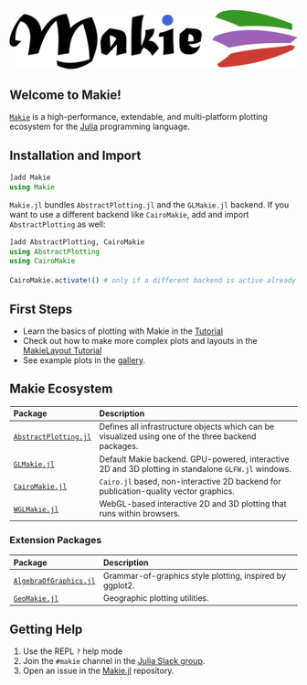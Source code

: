 ![Makie.jl](assets/logo.png)

## Welcome to Makie!

[`Makie`](https://github.com/JuliaPlots/Makie.jl/) is a high-performance, extendable, and multi-platform plotting ecosystem for the [Julia](https://julialang.org/) programming language.

## Installation and Import

```julia
]add Makie
using Makie
```

`Makie.jl` bundles `AbstractPlotting.jl` and the `GLMakie.jl` backend.
If you want to use a different backend like `CairoMakie`, add and import `AbstractPlotting` as well:

```julia
]add AbstractPlotting, CairoMakie
using AbstractPlotting
using CairoMakie

CairoMakie.activate!() # only if a different backend is active already
```

## First Steps

- Learn the basics of plotting with Makie in the [Tutorial](@ref)
- Check out how to make more complex plots and layouts in the [MakieLayout Tutorial](@ref)
- See example plots in the [gallery](http://juliaplots.org/MakieReferenceImages/gallery/index.html).


## Makie Ecosystem

| Package | Description |
| :-- | :-- |
| [`AbstractPlotting.jl`](https://github.com/JuliaPlots/AbstractPlotting.jl) | Defines all infrastructure objects which can be visualized using one of the three backend packages. |
| [`GLMakie.jl`](https://github.com/JuliaPlots/GLMakie.jl) | Default Makie backend. GPU-powered, interactive 2D and 3D plotting in standalone `GLFW.jl` windows. |
| [`CairoMakie.jl`](https://github.com/JuliaPlots/CairoMakie.jl) | `Cairo.jl` based, non-interactive 2D backend for publication-quality vector graphics. |
| [`WGLMakie.jl`](https://github.com/JuliaPlots/WGLMakie.jl) | WebGL-based interactive 2D and 3D plotting that runs within browsers.


### Extension Packages

| Package | Description |
| :-- | :-- |
| [`AlgebraOfGraphics.jl`](https://github.com/JuliaPlots/AlgebraOfGraphics.jl/) | Grammar-of-graphics style plotting, inspired by ggplot2. |
| [`GeoMakie.jl`](https://github.com/JuliaPlots/GeoMakie.jl) | Geographic plotting utilities. |


## Getting Help

1) Use the REPL `?` help mode
1) Join the `#makie` channel in the [Julia Slack group](https://julialang.org/slack/).
1) Open an issue in the [Makie.jl](https://github.com/JuliaPlots/Makie.jl) repository.
